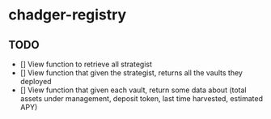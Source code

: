 # chadger-registry

## TODO

- [] View function to retrieve all strategist
- [] View function that given the strategist, returns all the vaults they deployed
- [] View function that given each vault, return some data about (total assets under management, deposit token, last time harvested, estimated APY)
